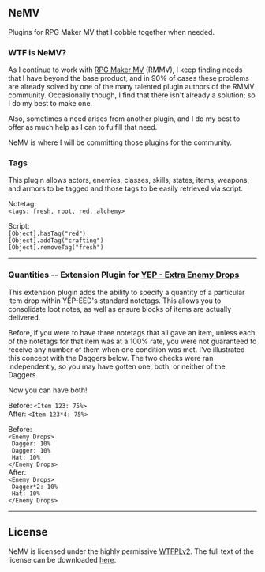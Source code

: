 ## NeMV
Plugins for RPG Maker MV that I cobble together when needed.

### WTF is NeMV?  
As I continue to work with [RPG Maker MV](http://www.rpgmakerweb.com/) (RMMV), I keep finding needs that I have beyond the base product, and in 90% of cases these problems are already solved by one of the many talented plugin authors of the RMMV community. Occasionally though, I find that there isn't already a solution; so I do my best to make one.

Also, sometimes a need arises from another plugin, and I do my best to offer as much help as I can to fulfill that need.

NeMV is where I will be committing those plugins for the community.

### Tags  
This plugin allows actors, enemies, classes, skills, states, items, weapons, and armors to be tagged and those tags to be easily retrieved via script.

Notetag:  
`<tags: fresh, root, red, alchemy>`  

Script:  
`[Object].hasTag("red")`  
`[Object].addTag("crafting")`  
`[Object].removeTag("fresh")`  

---

### Quantities -- Extension Plugin for [YEP - Extra Enemy Drops](http://yanfly.moe/2015/12/19/yep-47-extra-enemy-drops/)
This extension plugin adds the ability to specify a quantity of a particular item drop within YEP-EED's standard notetags. This allows you to consolidate loot notes, as well as ensure blocks of items are actually delivered.

Before, if you were to have three notetags that all gave an item, unless each of the notetags for that item was at a 100% rate, you were not guaranteed to receive any number of them when one condition was met. I've illustrated this concept with the Daggers below. The two checks were ran independently, so you may have gotten one, both, or neither of the Daggers.

Now you can have both!

Before:
`<Item 123: 75%>`  
After:
`<Item 123*4: 75%>`  

Before:  
`<Enemy Drops>`  
` Dagger: 10%`  
` Dagger: 10%`  
` Hat: 10%`  
`</Enemy Drops>`  
After:  
`<Enemy Drops>`  
` Dagger*2: 10%`  
` Hat: 10%`  
`</Enemy Drops>`  

---

## License
NeMV is licensed under the highly permissive [WTFPLv2](http://www.wtfpl.net). The full text of the license can be downloaded [here](http://www.wtfpl.net/txt/copying/).

